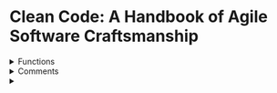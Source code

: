 # Clean Code: A Handbook of Agile Software Craftsmanship

<details>
  <summary>Functions</summary>
  <p>
    
- Function should communicate its intent
- Function should be small (hardly ever 20 lines long)
- Identation level should not be greater than 1 or 2
- Function should do one thing. It should do it well. It should do it only
- There should't be sections inside function
- Function should contain one level of abstraction
- Switch statements can be tolerated if they appear only once, are used to create polymorphic objects, and are hidden behind inheritance relationship
- Use descriptive function names
- Single parameter functions should return updated value
- There should't be flag parameters
- One, two or three parameters at most
- If more than three parameters needed create objects representing parameters
- Parameter list is the same as single parameter of type list
- Function name can include parameters to provide context ex. assertExpectedEqualsActual instead of assertEqual
- Have no side effects
- Output parameter dependency can be inversed ex. public void appendFooter(StringBuffer report) -> report.appendFooter()
- Function should't contain query and command
- Prefer exceptions to returning error codes
- Try/Catch blocks should be extracted to different functions
- Error Handling is one thing
- Don't repeat yourself
    
  </p>
</details>



<details>
  <summary>Comments</summary>
  <p>

- Good comments:
    - Legal
    - Informative
    - Explanation of intent
    - Clarification
    - Warning of consequences
    - TODO
    - Aplification of importance
    - Javadocs in public APIs
- Bad comments:
    - Mumbling
    - Redundant
    - Misleading
    - Mandated
    - Journal comments
    - Noise comments
    - Position marker comments
    - Closing brace comments
    - Attributions and bylines
    - Commented-out code
    - HTML comments
    - Containing nonlocal information
    - Containing too much information
    - Inobvious connection to code
    - In function headers (short functions don't need them)
    - Javadoc in nonpublic code
- Comments rot faster than code
- Comments should be used to communicate intent
- Don't use comment when you can use function or a variable

  </p>
</details>



<details>
  <summary></summary>
  <p>
  </p>
</details>



